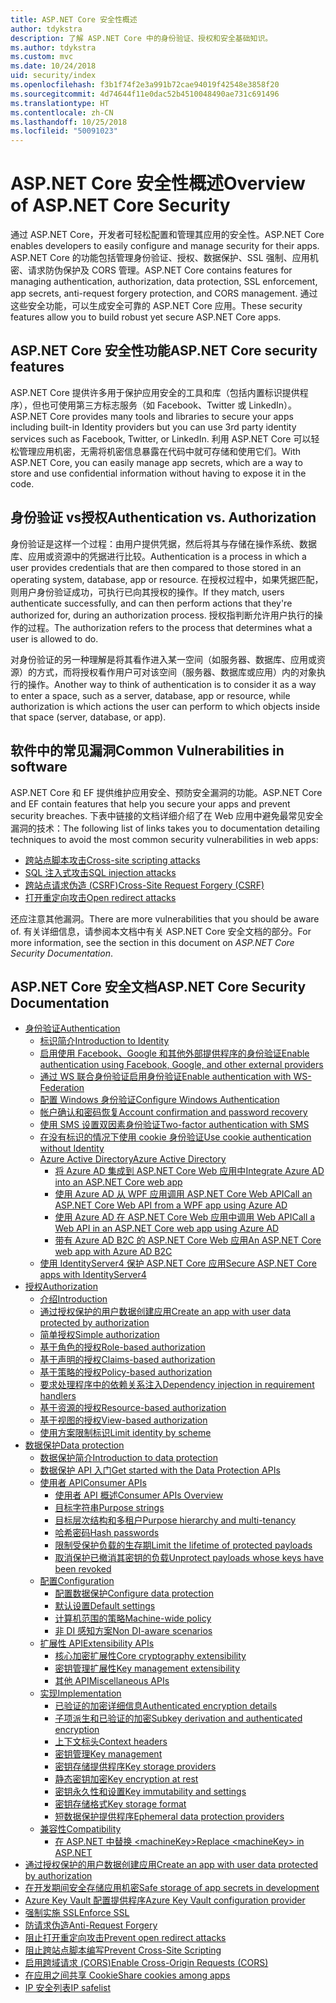 ```yaml
---
title: ASP.NET Core 安全性概述
author: tdykstra
description: 了解 ASP.NET Core 中的身份验证、授权和安全基础知识。
ms.author: tdykstra
ms.custom: mvc
ms.date: 10/24/2018
uid: security/index
ms.openlocfilehash: f3b1f74f2e3a991b72cae94019f42548e3858f20
ms.sourcegitcommit: 4d74644f11e0dac52b4510048490ae731c691496
ms.translationtype: HT
ms.contentlocale: zh-CN
ms.lasthandoff: 10/25/2018
ms.locfileid: "50091023"
---
```

# <a name="overview-of-aspnet-core-security"></a><span data-ttu-id="09004-103">ASP.NET Core 安全性概述</span><span class="sxs-lookup"><span data-stu-id="09004-103">Overview of ASP.NET Core Security</span></span>

<span data-ttu-id="09004-104">通过 ASP.NET Core，开发者可轻松配置和管理其应用的安全性。</span><span class="sxs-lookup"><span data-stu-id="09004-104">ASP.NET Core enables developers to easily configure and manage security for their apps.</span></span> <span data-ttu-id="09004-105">ASP.NET Core 的功能包括管理身份验证、授权、数据保护、SSL 强制、应用机密、请求防伪保护及 CORS 管理。</span><span class="sxs-lookup"><span data-stu-id="09004-105">ASP.NET Core contains features for managing authentication, authorization, data protection, SSL enforcement, app secrets, anti-request forgery protection, and CORS management.</span></span> <span data-ttu-id="09004-106">通过这些安全功能，可以生成安全可靠的 ASP.NET Core 应用。</span><span class="sxs-lookup"><span data-stu-id="09004-106">These security features allow you to build robust yet secure ASP.NET Core apps.</span></span>

## <a name="aspnet-core-security-features"></a><span data-ttu-id="09004-107">ASP.NET Core 安全性功能</span><span class="sxs-lookup"><span data-stu-id="09004-107">ASP.NET Core security features</span></span>

<span data-ttu-id="09004-108">ASP.NET Core 提供许多用于保护应用安全的工具和库（包括内置标识提供程序），但也可使用第三方标志服务（如 Facebook、Twitter 或 LinkedIn）。</span><span class="sxs-lookup"><span data-stu-id="09004-108">ASP.NET Core provides many tools and libraries to secure your apps including built-in Identity providers but you can use 3rd party identity services such as Facebook, Twitter, or LinkedIn.</span></span> <span data-ttu-id="09004-109">利用 ASP.NET Core 可以轻松管理应用机密，无需将机密信息暴露在代码中就可存储和使用它们。</span><span class="sxs-lookup"><span data-stu-id="09004-109">With ASP.NET Core, you can easily manage app secrets, which are a way to store and use confidential information without having to expose it in the code.</span></span>

## <a name="authentication-vs-authorization"></a><span data-ttu-id="09004-110">身份验证 vs授权</span><span class="sxs-lookup"><span data-stu-id="09004-110">Authentication vs. Authorization</span></span>

<span data-ttu-id="09004-111">身份验证是这样一个过程：由用户提供凭据，然后将其与存储在操作系统、数据库、应用或资源中的凭据进行比较。</span><span class="sxs-lookup"><span data-stu-id="09004-111">Authentication is a process in which a user provides credentials that are then compared to those stored in an operating system, database, app or resource.</span></span> <span data-ttu-id="09004-112">在授权过程中，如果凭据匹配，则用户身份验证成功，可执行已向其授权的操作。</span><span class="sxs-lookup"><span data-stu-id="09004-112">If they match, users authenticate successfully, and can then perform actions that they're authorized for, during an authorization process.</span></span> <span data-ttu-id="09004-113">授权指判断允许用户执行的操作的过程。</span><span class="sxs-lookup"><span data-stu-id="09004-113">The authorization refers to the process that determines what a user is allowed to do.</span></span>

<span data-ttu-id="09004-114">对身份验证的另一种理解是将其看作进入某一空间（如服务器、数据库、应用或资源）的方式，而将授权看作用户可对该空间（服务器、数据库或应用）内的对象执行的操作。</span><span class="sxs-lookup"><span data-stu-id="09004-114">Another way to think of authentication is to consider it as a way to enter a space, such as a server, database, app or resource, while authorization is which actions the user can perform to which objects inside that space (server, database, or app).</span></span>

## <a name="common-vulnerabilities-in-software"></a><span data-ttu-id="09004-115">软件中的常见漏洞</span><span class="sxs-lookup"><span data-stu-id="09004-115">Common Vulnerabilities in software</span></span>

<span data-ttu-id="09004-116">ASP.NET Core 和 EF 提供维护应用安全、预防安全漏洞的功能。</span><span class="sxs-lookup"><span data-stu-id="09004-116">ASP.NET Core and EF contain features that help you secure your apps and prevent security breaches.</span></span> <span data-ttu-id="09004-117">下表中链接的文档详细介绍了在 Web 应用中避免最常见安全漏洞的技术：</span><span class="sxs-lookup"><span data-stu-id="09004-117">The following list of links takes you to documentation detailing techniques to avoid the most common security vulnerabilities in web apps:</span></span>

* [<span data-ttu-id="09004-118">跨站点脚本攻击</span><span class="sxs-lookup"><span data-stu-id="09004-118">Cross-site scripting attacks</span></span>](xref:security/cross-site-scripting)
* [<span data-ttu-id="09004-119">SQL 注入式攻击</span><span class="sxs-lookup"><span data-stu-id="09004-119">SQL injection attacks</span></span>](/ef/core/querying/raw-sql)
* [<span data-ttu-id="09004-120">跨站点请求伪造 (CSRF)</span><span class="sxs-lookup"><span data-stu-id="09004-120">Cross-Site Request Forgery (CSRF)</span></span>](xref:security/anti-request-forgery)
* [<span data-ttu-id="09004-121">打开重定向攻击</span><span class="sxs-lookup"><span data-stu-id="09004-121">Open redirect attacks</span></span>](xref:security/preventing-open-redirects)

<span data-ttu-id="09004-122">还应注意其他漏洞。</span><span class="sxs-lookup"><span data-stu-id="09004-122">There are more vulnerabilities that you should be aware of.</span></span> <span data-ttu-id="09004-123">有关详细信息，请参阅本文档中有关 ASP.NET Core 安全文档的部分。</span><span class="sxs-lookup"><span data-stu-id="09004-123">For more information, see the section in this document on *ASP.NET Core Security Documentation*.</span></span>

## <a name="aspnet-core-security-documentation"></a><span data-ttu-id="09004-124">ASP.NET Core 安全文档</span><span class="sxs-lookup"><span data-stu-id="09004-124">ASP.NET Core Security Documentation</span></span>

* [<span data-ttu-id="09004-125">身份验证</span><span class="sxs-lookup"><span data-stu-id="09004-125">Authentication</span></span>](xref:security/authentication/index)
  * [<span data-ttu-id="09004-126">标识简介</span><span class="sxs-lookup"><span data-stu-id="09004-126">Introduction to Identity</span></span>](xref:security/authentication/identity)
  * [<span data-ttu-id="09004-127">启用使用 Facebook、Google 和其他外部提供程序的身份验证</span><span class="sxs-lookup"><span data-stu-id="09004-127">Enable authentication using Facebook, Google, and other external providers</span></span>](xref:security/authentication/social/index)
  * [<span data-ttu-id="09004-128">通过 WS 联合身份验证启用身份验证</span><span class="sxs-lookup"><span data-stu-id="09004-128">Enable authentication with WS-Federation</span></span>](xref:security/authentication/ws-federation)
  * [<span data-ttu-id="09004-129">配置 Windows 身份验证</span><span class="sxs-lookup"><span data-stu-id="09004-129">Configure Windows Authentication</span></span>](xref:security/authentication/windowsauth)
  * [<span data-ttu-id="09004-130">帐户确认和密码恢复</span><span class="sxs-lookup"><span data-stu-id="09004-130">Account confirmation and password recovery</span></span>](xref:security/authentication/accconfirm)
  * [<span data-ttu-id="09004-131">使用 SMS 设置双因素身份验证</span><span class="sxs-lookup"><span data-stu-id="09004-131">Two-factor authentication with SMS</span></span>](xref:security/authentication/2fa)
  * [<span data-ttu-id="09004-132">在没有标识的情况下使用 cookie 身份验证</span><span class="sxs-lookup"><span data-stu-id="09004-132">Use cookie authentication without Identity</span></span>](xref:security/authentication/cookie)
  * [<span data-ttu-id="09004-133">Azure Active Directory</span><span class="sxs-lookup"><span data-stu-id="09004-133">Azure Active Directory</span></span>](xref:security/authentication/azure-active-directory/index)
    * [<span data-ttu-id="09004-134">将 Azure AD 集成到 ASP.NET Core Web 应用中</span><span class="sxs-lookup"><span data-stu-id="09004-134">Integrate Azure AD into an ASP.NET Core web app</span></span>](https://azure.microsoft.com/documentation/samples/active-directory-dotnet-webapp-openidconnect-aspnetcore/)
    * [<span data-ttu-id="09004-135">使用 Azure AD 从 WPF 应用调用 ASP.NET Core Web API</span><span class="sxs-lookup"><span data-stu-id="09004-135">Call an ASP.NET Core Web API from a WPF app using Azure AD</span></span>](https://azure.microsoft.com/documentation/samples/active-directory-dotnet-native-aspnetcore/)
    * [<span data-ttu-id="09004-136">使用 Azure AD 在 ASP.NET Core Web 应用中调用 Web API</span><span class="sxs-lookup"><span data-stu-id="09004-136">Call a Web API in an ASP.NET Core web app using Azure AD</span></span>](https://azure.microsoft.com/documentation/samples/active-directory-dotnet-webapp-webapi-openidconnect-aspnetcore/)
    * [<span data-ttu-id="09004-137">带有 Azure AD B2C 的 ASP.NET Core Web 应用</span><span class="sxs-lookup"><span data-stu-id="09004-137">An ASP.NET Core web app with Azure AD B2C</span></span>](https://azure.microsoft.com/resources/samples/active-directory-b2c-dotnetcore-webapp/)
  * [<span data-ttu-id="09004-138">使用 IdentityServer4 保护 ASP.NET Core 应用</span><span class="sxs-lookup"><span data-stu-id="09004-138">Secure ASP.NET Core apps with IdentityServer4</span></span>](https://identityserver4.readthedocs.io)
* [<span data-ttu-id="09004-139">授权</span><span class="sxs-lookup"><span data-stu-id="09004-139">Authorization</span></span>](xref:security/authorization/index)
  * [<span data-ttu-id="09004-140">介绍</span><span class="sxs-lookup"><span data-stu-id="09004-140">Introduction</span></span>](xref:security/authorization/introduction)
  * [<span data-ttu-id="09004-141">通过授权保护的用户数据创建应用</span><span class="sxs-lookup"><span data-stu-id="09004-141">Create an app with user data protected by authorization</span></span>](xref:security/authorization/secure-data)
  * [<span data-ttu-id="09004-142">简单授权</span><span class="sxs-lookup"><span data-stu-id="09004-142">Simple authorization</span></span>](xref:security/authorization/simple)
  * [<span data-ttu-id="09004-143">基于角色的授权</span><span class="sxs-lookup"><span data-stu-id="09004-143">Role-based authorization</span></span>](xref:security/authorization/roles)
  * [<span data-ttu-id="09004-144">基于声明的授权</span><span class="sxs-lookup"><span data-stu-id="09004-144">Claims-based authorization</span></span>](xref:security/authorization/claims)
  * [<span data-ttu-id="09004-145">基于策略的授权</span><span class="sxs-lookup"><span data-stu-id="09004-145">Policy-based authorization</span></span>](xref:security/authorization/policies)
  * [<span data-ttu-id="09004-146">要求处理程序中的依赖关系注入</span><span class="sxs-lookup"><span data-stu-id="09004-146">Dependency injection in requirement handlers</span></span>](xref:security/authorization/dependencyinjection)
  * [<span data-ttu-id="09004-147">基于资源的授权</span><span class="sxs-lookup"><span data-stu-id="09004-147">Resource-based authorization</span></span>](xref:security/authorization/resourcebased)
  * [<span data-ttu-id="09004-148">基于视图的授权</span><span class="sxs-lookup"><span data-stu-id="09004-148">View-based authorization</span></span>](xref:security/authorization/views)
  * [<span data-ttu-id="09004-149">使用方案限制标识</span><span class="sxs-lookup"><span data-stu-id="09004-149">Limit identity by scheme</span></span>](xref:security/authorization/limitingidentitybyscheme)
* [<span data-ttu-id="09004-150">数据保护</span><span class="sxs-lookup"><span data-stu-id="09004-150">Data protection</span></span>](xref:security/data-protection/index)
  * [<span data-ttu-id="09004-151">数据保护简介</span><span class="sxs-lookup"><span data-stu-id="09004-151">Introduction to data protection</span></span>](xref:security/data-protection/introduction)
  * [<span data-ttu-id="09004-152">数据保护 API 入门</span><span class="sxs-lookup"><span data-stu-id="09004-152">Get started with the Data Protection APIs</span></span>](xref:security/data-protection/using-data-protection)
  * [<span data-ttu-id="09004-153">使用者 API</span><span class="sxs-lookup"><span data-stu-id="09004-153">Consumer APIs</span></span>](xref:security/data-protection/consumer-apis/index)
    * [<span data-ttu-id="09004-154">使用者 API 概述</span><span class="sxs-lookup"><span data-stu-id="09004-154">Consumer APIs Overview</span></span>](xref:security/data-protection/consumer-apis/overview)
    * [<span data-ttu-id="09004-155">目标字符串</span><span class="sxs-lookup"><span data-stu-id="09004-155">Purpose strings</span></span>](xref:security/data-protection/consumer-apis/purpose-strings)
    * [<span data-ttu-id="09004-156">目标层次结构和多租户</span><span class="sxs-lookup"><span data-stu-id="09004-156">Purpose hierarchy and multi-tenancy</span></span>](xref:security/data-protection/consumer-apis/purpose-strings-multitenancy)
    * [<span data-ttu-id="09004-157">哈希密码</span><span class="sxs-lookup"><span data-stu-id="09004-157">Hash passwords</span></span>](xref:security/data-protection/consumer-apis/password-hashing)
    * [<span data-ttu-id="09004-158">限制受保护负载的生存期</span><span class="sxs-lookup"><span data-stu-id="09004-158">Limit the lifetime of protected payloads</span></span>](xref:security/data-protection/consumer-apis/limited-lifetime-payloads)
    * [<span data-ttu-id="09004-159">取消保护已撤消其密钥的负载</span><span class="sxs-lookup"><span data-stu-id="09004-159">Unprotect payloads whose keys have been revoked</span></span>](xref:security/data-protection/consumer-apis/dangerous-unprotect)
  * [<span data-ttu-id="09004-160">配置</span><span class="sxs-lookup"><span data-stu-id="09004-160">Configuration</span></span>](xref:security/data-protection/configuration/index)
    * [<span data-ttu-id="09004-161">配置数据保护</span><span class="sxs-lookup"><span data-stu-id="09004-161">Configure data protection</span></span>](xref:security/data-protection/configuration/overview)
    * [<span data-ttu-id="09004-162">默认设置</span><span class="sxs-lookup"><span data-stu-id="09004-162">Default settings</span></span>](xref:security/data-protection/configuration/default-settings)
    * [<span data-ttu-id="09004-163">计算机范围的策略</span><span class="sxs-lookup"><span data-stu-id="09004-163">Machine-wide policy</span></span>](xref:security/data-protection/configuration/machine-wide-policy)
    * [<span data-ttu-id="09004-164">非 DI 感知方案</span><span class="sxs-lookup"><span data-stu-id="09004-164">Non DI-aware scenarios</span></span>](xref:security/data-protection/configuration/non-di-scenarios)
  * [<span data-ttu-id="09004-165">扩展性 API</span><span class="sxs-lookup"><span data-stu-id="09004-165">Extensibility APIs</span></span>](xref:security/data-protection/extensibility/index)
    * [<span data-ttu-id="09004-166">核心加密扩展性</span><span class="sxs-lookup"><span data-stu-id="09004-166">Core cryptography extensibility</span></span>](xref:security/data-protection/extensibility/core-crypto)
    * [<span data-ttu-id="09004-167">密钥管理扩展性</span><span class="sxs-lookup"><span data-stu-id="09004-167">Key management extensibility</span></span>](xref:security/data-protection/extensibility/key-management)
    * [<span data-ttu-id="09004-168">其他 API</span><span class="sxs-lookup"><span data-stu-id="09004-168">Miscellaneous APIs</span></span>](xref:security/data-protection/extensibility/misc-apis)
  * [<span data-ttu-id="09004-169">实现</span><span class="sxs-lookup"><span data-stu-id="09004-169">Implementation</span></span>](xref:security/data-protection/implementation/index)
    * [<span data-ttu-id="09004-170">已验证的加密详细信息</span><span class="sxs-lookup"><span data-stu-id="09004-170">Authenticated encryption details</span></span>](xref:security/data-protection/implementation/authenticated-encryption-details)
    * [<span data-ttu-id="09004-171">子项派生和已验证的加密</span><span class="sxs-lookup"><span data-stu-id="09004-171">Subkey derivation and authenticated encryption</span></span>](xref:security/data-protection/implementation/subkeyderivation)
    * [<span data-ttu-id="09004-172">上下文标头</span><span class="sxs-lookup"><span data-stu-id="09004-172">Context headers</span></span>](xref:security/data-protection/implementation/context-headers)
    * [<span data-ttu-id="09004-173">密钥管理</span><span class="sxs-lookup"><span data-stu-id="09004-173">Key management</span></span>](xref:security/data-protection/implementation/key-management)
    * [<span data-ttu-id="09004-174">密钥存储提供程序</span><span class="sxs-lookup"><span data-stu-id="09004-174">Key storage providers</span></span>](xref:security/data-protection/implementation/key-storage-providers)
    * [<span data-ttu-id="09004-175">静态密钥加密</span><span class="sxs-lookup"><span data-stu-id="09004-175">Key encryption at rest</span></span>](xref:security/data-protection/implementation/key-encryption-at-rest)
    * [<span data-ttu-id="09004-176">密钥永久性和设置</span><span class="sxs-lookup"><span data-stu-id="09004-176">Key immutability and settings</span></span>](xref:security/data-protection/implementation/key-immutability)
    * [<span data-ttu-id="09004-177">密钥存储格式</span><span class="sxs-lookup"><span data-stu-id="09004-177">Key storage format</span></span>](xref:security/data-protection/implementation/key-storage-format)
    * [<span data-ttu-id="09004-178">短数据保护提供程序</span><span class="sxs-lookup"><span data-stu-id="09004-178">Ephemeral data protection providers</span></span>](xref:security/data-protection/implementation/key-storage-ephemeral)
  * [<span data-ttu-id="09004-179">兼容性</span><span class="sxs-lookup"><span data-stu-id="09004-179">Compatibility</span></span>](xref:security/data-protection/compatibility/index)
    * [<span data-ttu-id="09004-180">在 ASP.NET 中替换 \<machineKey></span><span class="sxs-lookup"><span data-stu-id="09004-180">Replace \<machineKey> in ASP.NET</span></span>](xref:security/data-protection/compatibility/replacing-machinekey)
* [<span data-ttu-id="09004-181">通过授权保护的用户数据创建应用</span><span class="sxs-lookup"><span data-stu-id="09004-181">Create an app with user data protected by authorization</span></span>](xref:security/authorization/secure-data)
* [<span data-ttu-id="09004-182">在开发期间安全存储应用机密</span><span class="sxs-lookup"><span data-stu-id="09004-182">Safe storage of app secrets in development</span></span>](xref:security/app-secrets)
* [<span data-ttu-id="09004-183">Azure Key Vault 配置提供程序</span><span class="sxs-lookup"><span data-stu-id="09004-183">Azure Key Vault configuration provider</span></span>](xref:security/key-vault-configuration)
* [<span data-ttu-id="09004-184">强制实施 SSL</span><span class="sxs-lookup"><span data-stu-id="09004-184">Enforce SSL</span></span>](xref:security/enforcing-ssl)
* [<span data-ttu-id="09004-185">防请求伪造</span><span class="sxs-lookup"><span data-stu-id="09004-185">Anti-Request Forgery</span></span>](xref:security/anti-request-forgery)
* [<span data-ttu-id="09004-186">阻止打开重定向攻击</span><span class="sxs-lookup"><span data-stu-id="09004-186">Prevent open redirect attacks</span></span>](xref:security/preventing-open-redirects)
* [<span data-ttu-id="09004-187">阻止跨站点脚本编写</span><span class="sxs-lookup"><span data-stu-id="09004-187">Prevent Cross-Site Scripting</span></span>](xref:security/cross-site-scripting)
* [<span data-ttu-id="09004-188">启用跨域请求 (CORS)</span><span class="sxs-lookup"><span data-stu-id="09004-188">Enable Cross-Origin Requests (CORS)</span></span>](xref:security/cors)
* [<span data-ttu-id="09004-189">在应用之间共享 Cookie</span><span class="sxs-lookup"><span data-stu-id="09004-189">Share cookies among apps</span></span>](xref:security/cookie-sharing)
* [<span data-ttu-id="09004-190">IP 安全列表</span><span class="sxs-lookup"><span data-stu-id="09004-190">IP safelist</span></span>](xref:security/ip-safelist)
